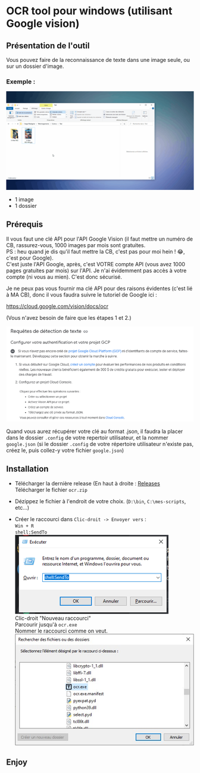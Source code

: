 # OCR tool pour windows (utilisant Google vision)

## Présentation de l'outil

Vous pouvez faire de la reconnaissance de texte dans une image seule, ou sur un dossier d'image.

### Exemple :  

![demo](https://raw.githubusercontent.com/Sergeileduc/ocr-tool/master/ressources/doc/Animation.gif)  

- 1 image
- 1 dossier

## Prérequis

Il vous faut une clé API pour l'API Google Vision (il faut mettre un numéro de CB, rassurez-vous, 1000 images par mois sont gratuites.  
PS : heu quand je dis qu'il faut mettre la CB, c'est pas pour moi hein ! 😂, c'est pour Google).  
C'est juste l'API Google, après, c'est VOTRE compte API (vous avez 1000 pages gratuites par mois) sur l'API.
Je n'ai évidemment pas accès à votre compte (ni vous au mien).
C'est donc sécurisé.

Je ne peux pas vous fournir ma clé API pour des raisons évidentes (c'est lié à MA CB), donc il vous faudra suivre le tutoriel de Google ici :

<https://cloud.google.com/vision/docs/ocr>

(Vous n'avez besoin de faire que les étapes 1 et 2.)

![Google API](https://raw.githubusercontent.com/Sergeileduc/ocr-tool/master/ressources/doc/google.png)

Quand vous aurez récupérer votre clé au format .json, il faudra la placer dans le dossier `.config` de votre repertoir utilisateur, et la nommer `google.json` (si le dossier `.config` de votre répertoire utilisateur n'existe pas, créez le, puis collez-y votre fichier `google.json`)

## Installation

- Télécharger la dernière release (En haut à droite : [Releases](https://github.com/Sergeileduc/ocr-tool/releases)  
Télécharger le fichier `ocr.zip`

- Dézippez le fichier à l'endroit de votre choix. (`D:\bin`, `C:\mes-scripts`, etc...)

- Créer le raccourci dans `Clic-droit -> Envoyer vers` :  
`Win + R`  
`shell:SendTo`  
![SenTO](https://raw.githubusercontent.com/Sergeileduc/ocr-tool/master/ressources/doc/shellsend.png)  
Clic-droit "Nouveau raccourci"  
Parcourir jusqu'à `ocr.exe`  
Nommer le raccourci comme on veut.  
![Browser](https://raw.githubusercontent.com/Sergeileduc/ocr-tool/master/ressources/doc/parcourir.jpg) 

## Enjoy
